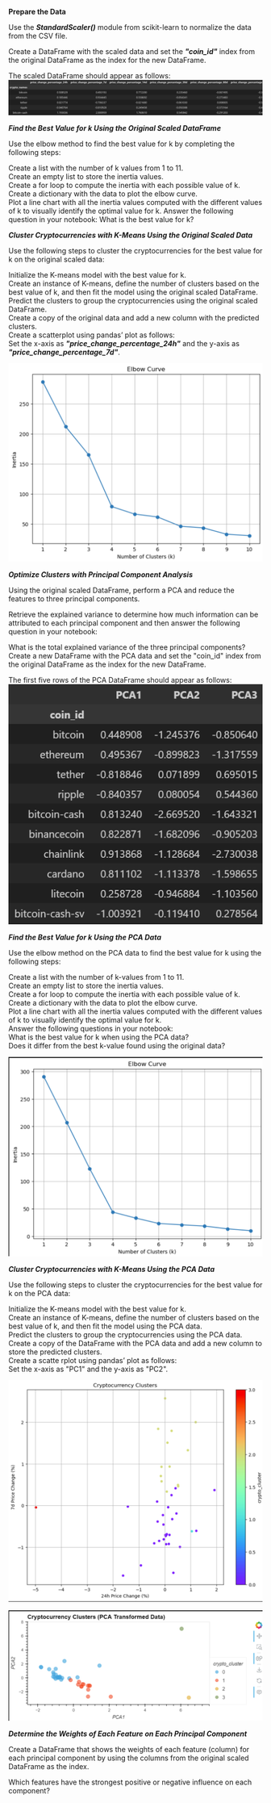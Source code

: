 **Prepare the Data**  

Use the ***StandardScaler()*** module from scikit-learn to normalize the data from the CSV file.  

Create a DataFrame with the scaled data and set the ***"coin_id"*** index from the original DataFrame as the index for the new DataFrame.  

The scaled DataFrame should appear as follows:  
![](pics/Screenshot%202024-05-27%20195901.png)  

***Find the Best Value for k Using the Original Scaled DataFrame***  

Use the elbow method to find the best value for k by completing the following steps:  

Create a list with the number of k values from 1 to 11.  
Create an empty list to store the inertia values.  
Create a for loop to compute the inertia with each possible value of k.  
Create a dictionary with the data to plot the elbow curve.  
Plot a line chart with all the inertia values computed with the different values of k to visually identify the optimal value   for k.
Answer the following question in your notebook: What is the best value for k?  

***Cluster Cryptocurrencies with K-Means Using the Original Scaled Data***  

Use the following steps to cluster the cryptocurrencies for the best value for k on the original scaled data:  

Initialize the K-means model with the best value for k.  
Create an instance of K-means, define the number of clusters based on the best value of k, and then fit the model using the original scaled DataFrame.  
Predict the clusters to group the cryptocurrencies using the original scaled DataFrame.  
Create a copy of the original data and add a new column with the predicted clusters.  
Create a scatterplot using pandas’ plot as follows:  
Set the x-axis as ***"price_change_percentage_24h"*** and the y-axis as ***"price_change_percentage_7d"***.  

![](pics/Screenshot%202024-05-27%20195913.png)  

***Optimize Clusters with Principal Component Analysis***  

Using the original scaled DataFrame, perform a PCA and reduce the features to three principal components.  

Retrieve the explained variance to determine how much information can be attributed to each principal component and then answer the following question in your notebook:  

What is the total explained variance of the three principal components?  
Create a new DataFrame with the PCA data and set the "coin_id" index from the original DataFrame as the index for the new DataFrame.  

The first five rows of the PCA DataFrame should appear as follows:  
![](pics/Screenshot%202024-05-27%20195941.png)  
 
***Find the Best Value for k Using the PCA Data***  

Use the elbow method on the PCA data to find the best value for k using the following steps:   

Create a list with the number of k-values from 1 to 11.  
Create an empty list to store the inertia values.  
Create a for loop to compute the inertia with each possible value of k.  
Create a dictionary with the data to plot the elbow curve.  
Plot a line chart with all the inertia values computed with the different values of k to visually identify the optimal value for k.  
Answer the following questions in your notebook:  
What is the best value for k when using the PCA data?  
Does it differ from the best k-value found using the original data?  

![](pics/Screenshot%202024-05-27%20195959.png)  

***Cluster Cryptocurrencies with K-Means Using the PCA Data***   

Use the following steps to cluster the cryptocurrencies for the best value for k on the PCA data:  

Initialize the K-means model with the best value for k.  
Create an instance of K-means, define the number of clusters based on the best value of k, and then fit the model using the PCA data.   
Predict the clusters to group the cryptocurrencies using the PCA data.  
Create a copy of the DataFrame with the PCA data and add a new column to store the predicted clusters.  
Create a scatte rplot using pandas’ plot as follows:  
Set the x-axis as "PC1" and the y-axis as "PC2".  

![](pics/Screenshot%202024-05-27%20195926.png)   

![](pics/Screenshot%202024-05-27%20200016.png)   


***Determine the Weights of Each Feature on Each Principal Component***  

Create a DataFrame that shows the weights of each feature (column) for each principal component by using the columns from the original scaled DataFrame as the index.

Which features have the strongest positive or negative influence on each component?
